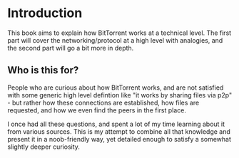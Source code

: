 # Introduction

This book aims to explain how BitTorrent works at a technical level. The first part will cover the networking/protocol at a high level with analogies, and the second part will go a bit more in depth.

## Who is this for?

People who are curious about how BitTorrent works, and are not satisfied with some generic high level defintion like "it works by sharing files via p2p" - but rather how these connections are established, how files are requested, and how we even find the peers in the first place.

I once had all these questions, and spent a lot of my time learning about it from various sources. This is my attempt to combine all that knowledge and present it in a noob-friendly way, yet detailed enough to satisfy a somewhat slightly deeper curiosity.

